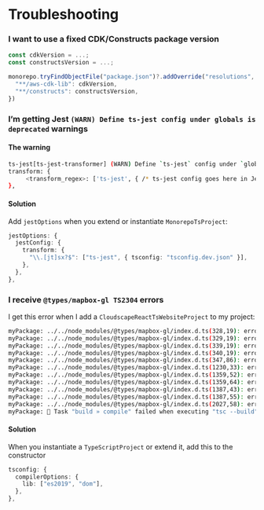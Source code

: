 # Troubleshooting

### I want to use a fixed CDK/Constructs package version

```ts
const cdkVersion = ...;
const constructsVersion = ...;

monorepo.tryFindObjectFile("package.json")?.addOverride("resolutions", {
  "**/aws-cdk-lib": cdkVersion,
  "**/constructs": constructsVersion,
})
```

### I’m getting Jest `(WARN) Define ts-jest config under globals is deprecated` warnings

#### The warning

```bash
ts-jest[ts-jest-transformer] (WARN) Define `ts-jest` config under `globals` is deprecated. Please do
transform: {
     <transform_regex>: ['ts-jest', { /* ts-jest config goes here in Jest */ }],
},
```

#### Solution

Add `jestOptions` when you extend or instantiate `MonorepoTsProject`:

```ts
jestOptions: {
  jestConfig: {
    transform: {
      "\\.[jt]sx?$": ["ts-jest", { tsconfig: "tsconfig.dev.json" }],
    },
  },
},
```

### I receive `@types/mapbox-gl TS2304` errors

I get this error when I add a `CloudscapeReactTsWebsiteProject` to my project:

```bash
myPackage: ../../node_modules/@types/mapbox-gl/index.d.ts(328,19): error TS2304: Cannot find name 'ImageData'.
myPackage: ../../node_modules/@types/mapbox-gl/index.d.ts(329,19): error TS2304: Cannot find name 'ImageBitmap'.
myPackage: ../../node_modules/@types/mapbox-gl/index.d.ts(339,19): error TS2304: Cannot find name 'ImageData'.
myPackage: ../../node_modules/@types/mapbox-gl/index.d.ts(340,19): error TS2304: Cannot find name 'ImageBitmap'.
myPackage: ../../node_modules/@types/mapbox-gl/index.d.ts(347,86): error TS2304: Cannot find name 'ImageBitmap'.
myPackage: ../../node_modules/@types/mapbox-gl/index.d.ts(1230,33): error TS2304: Cannot find name 'Node'.
myPackage: ../../node_modules/@types/mapbox-gl/index.d.ts(1359,52): error TS2304: Cannot find name 'ImageData'.
myPackage: ../../node_modules/@types/mapbox-gl/index.d.ts(1359,64): error TS2304: Cannot find name 'ImageBitmap'.
myPackage: ../../node_modules/@types/mapbox-gl/index.d.ts(1387,43): error TS2304: Cannot find name 'ImageData'.
myPackage: ../../node_modules/@types/mapbox-gl/index.d.ts(1387,55): error TS2304: Cannot find name 'ImageBitmap'.
myPackage: ../../node_modules/@types/mapbox-gl/index.d.ts(2027,58): error TS2304: Cannot find name 'WebGLContextEvent'.
myPackage: 👾 Task "build » compile" failed when executing "tsc --build" (cwd: /Users/<user>/projects/myProject/packages/myPackage)
```

#### Solution

When you instantiate a `TypeScriptProject` or extend it, add this to the constructor

```ts
tsconfig: {
  compilerOptions: {
    lib: ["es2019", "dom"],
  },
},
```
